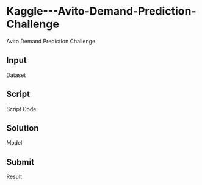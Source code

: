 # Kaggle---Avito-Demand-Prediction-Challenge
Avito Demand Prediction Challenge

## Input
Dataset

## Script
Script Code

## Solution
Model

## Submit
Result
